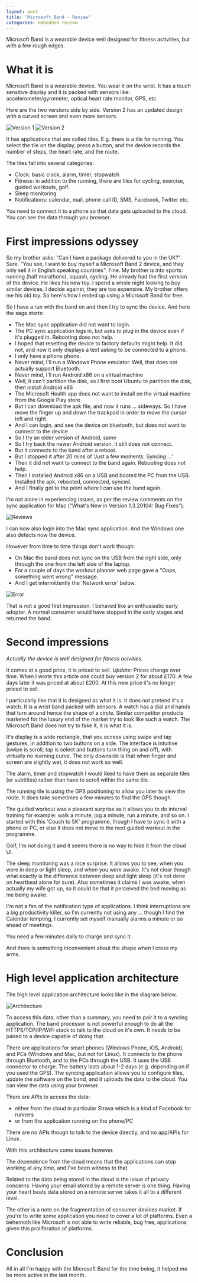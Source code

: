 ```yaml
---
layout: post
title: 'Microsoft Band - Review'
categories: embedded review
---
```


Microsoft Band is a wearable device well designed for fitness activities, but
with a few rough edges.


# What it is

Microsoft Band is a wearable device. You wear it on the wrist. It has a touch
sensitive display and it is packed with sensors like: accelerometer/gyrometer,
optical heart rate monitor, GPS, etc.

Here are the two versions side by side. Version 2 has an updated design with a
curved screen and even more sensors.

![Version 1](/assets/2016-01-27-ms-band-review/band1.jpeg)
![Version 2](/assets/2016-01-27-ms-band-review/band2.jpeg)

It has applications that are called tiles. E.g. there is a tile for running. You
select the tile on the display, press a button, and the device records the
number of steps, the heart rate, and the route.

The tiles fall into several categories:

- Clock: basic clock, alarm, timer, stopwatch
- Fitness: in addition to the running, there are tiles for cycling, exercise, guided
workouts, golf.
- Sleep monitoring
- Notifications: calendar, mail, phone call ID, SMS, Facebook, Twitter etc.

You need to connect it to a phone so that data gets uploaded to the cloud. You
can see the data through you browser.

# First impressions odyssey

So my brother asks: "Can I have a package delivered to you in the UK?". Sure.
"You see, I want to buy myself a Microsoft Band 2 device, and they only sell it
in English speaking countries". Fine. My brother is into sports: running (half
marathons), squash, cycling. He already had the first version of the device. He
likes his new toy. I spend a whole night looking to buy similar devices. I decide
against, they are too expensive. My brother offers me his old toy. So here's
how I ended up using a Microsoft Band for free.

So I have a run with the band on and then I try to sync the device. And here
the saga starts:

- The Mac sync application did not want to login.
- The PC sync application logs in, but asks to plug in the device even if it's
  plugged in. Rebooting does not help.
- I hoped that resetting the device to factory defaults might help. It did not,
  and now it only displays a text asking to be connected to a phone.
- I only have a phone phone.
- Never mind, I'll run a Windows Phone emulator. Well, that does not actually
  support Bluetooth.
- Never mind, I'll run Android x86 on a virtual machine
- Well, it can't partition the disk, so I first boot Ubuntu to partition the
  disk, then install Android x86
- The Microsoft Health app does not want to install on the virtual machine from
  the Google Play store
- But I can download the apk file, and now it runs ... sideways. So I have move
  the finger up and down the trackpad in order to move the cursor left and
  right.
- And I can login, and see the device on bluetooth, but does not want to
  connect to the device
- So I try an older version of Android, same
- So I try back the newer Android version, it still does not connect.
- But it connects to the band after a reboot.
- But I stopped it after 20 mins of 'Just a few moments. Syncing ...'
- Then it did not want to connect to the band again. Rebooting does not help.
- Then I installed Android x86 on a USB and booted the PC from the USB.
  Installed the apk, rebooted, connected, synced.
- And I finally got to the point where I can use the band again.

I'm not alone in experiencing issues, as per the review comments on the sync
application for Mac ("What's New in Version 1.3.20104: Bug Fixes").

![Reviews](/assets/2016-01-27-ms-band-review/reviews.png)

I can now also login into the Mac sync application. And the Windows one also
detects now the device.

However from time to time things don't work though:

- On Mac the band does not sync on the USB from the right side, only through
  the one from the left side of the laptop.
- For a couple of days the workout planner web page gave a "Oops, something
  went wrong" message.
- And I get intermittently the 'Network error' below.

![Error](/assets/2016-01-27-ms-band-review/error.png)

That is not a good first impression. I behaved like an enthusiastic early
adopter. A normal consumer would have stopped in the early stages and returned
the band.


# Second impressions

*Actually the device is well designed for fitness acivities.*

It comes at a good price, it is priced to sell. *Update:* Prices change over
time. When I wrote this article one could buy version 2 for about £170. A few
days later it was priced at about £200. At this new price it's no longer priced
to sell.

I particularly like that it is designed as what it is. It does not pretend it's
a watch. It is a wrist band packed with sensors. A watch has a dial and hands
that turn around hence the shape of a circle. Similar competitor products
marketed for the luxury end of the market try to look like such a watch. The
Microsoft Band does not try to fake it, it is what it is.

It's display is a wide rectangle, that you access using swipe and tap
gestures, in addition to two buttons on a side. The interface is intuitive
(swipe is scroll, tap is select and buttons turn thing on and off),
with virtually no learning curve. The only downside is that when finger and
screen are slightly wet, it does not work so well.

The alarm, timer and stopwatch I would liked to have them as separate tiles (or
subtitles) rather than have to scroll within the same tile.

The running tile is using the GPS positioning to allow you later to view the
route. It does take sometimes a few minutes to find the GPS though.

The guided workout was a pleasant surprise as it allows you to do interval
training for example: walk a minute, jog a minute, run a minute, and so on. I
started with this 'Couch to 5K' programme, though I have to sync it with a
phone or PC, or else it does not move to the next guided workout in the
programme.

Golf, I'm not doing it and it seems there is no way to hide it from the cloud
UI.

The sleep monitoring was a nice surprise. It allows you to see, when you were
in deep or light sleep, and when you were awake. It's not clear though what
exactly is the difference between deep and light sleep (it's not done on
heartbeat alone for sure). Also sometimes it claims I was awake, when actually
my wife got up, so it could be that it perceived the bed moving as me being
awake.

I'm not a fan of the notification type of applications. I think interruptions
are a big productivity killer, so I'm currently not using any ... though I find
the Calendar tempting, I currently set myself manually alarms a minute or so
ahead of meetings.

You need a few minutes daily to charge and sync it.

And there is something inconvenient about the shape when I cross my arms.

# High level application architecture

The high level application architecture looks like in the diagram below.

![Architecture](/assets/2016-01-27-ms-band-review/architecture.png)

To access this data, other than a summary, you need to pair it to a syncing
application. The band processor is not powerful enough to do all the
HTTPS/TCP/IP/WiFi stack to talk to the cloud on it's own. It needs to be paired
to a device capable of doing that.

There are applications for smart phones (Windows Phone, iOS,
Android), and PCs (Windows and Mac, but not for Linux). It connects to the
phone through Bluetooth, and to the PCs through the USB. It uses the USB
connector to charge. The battery lasts about 1-2 days (e.g. depending on if you
used the GPS). The syncing application allows you to configure tiles, update
the software on the band, and it uploads the data to the cloud. You can view
the data using your browser.

There are APIs to access the data:

- either from the cloud in particular Strava which is a kind of Facebook for runners
- or from the application running on the phone/PC

There are no APIs though to talk to the device directly, and no app/APIs for
Linux.

With this architecture come issues however.

The dependence from the cloud means that the applications can stop working at
any time, and I've been witness to that.

Related to the data being stored in the cloud is the issue of privacy concerns.
Having your email stored by a remote server is one thing. Having your
heart beats data stored on a remote server takes it all to a different level.

The other is a note on the fragmentation of consumer devices market. If you're
to write some application you need to cover a lot of platforms. Even a behemoth
like Microsoft is not able to write reliable, bug free, applications given this
proliferation of platforms.


# Conclusion

All in all I'm happy with the Microsoft Band for the time being, it helped me
be more active in the last month.

